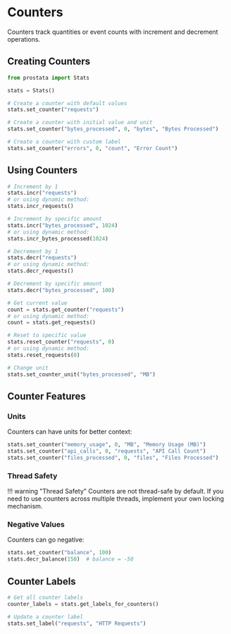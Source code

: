 # Counters

Counters track quantities or event counts with increment and decrement operations.

## Creating Counters

```python
from prostata import Stats

stats = Stats()

# Create a counter with default values
stats.set_counter("requests")

# Create a counter with initial value and unit
stats.set_counter("bytes_processed", 0, "bytes", "Bytes Processed")

# Create a counter with custom label
stats.set_counter("errors", 0, "count", "Error Count")
```

## Using Counters

```python
# Increment by 1
stats.incr("requests")
# or using dynamic method:
stats.incr_requests()

# Increment by specific amount
stats.incr("bytes_processed", 1024)
# or using dynamic method:
stats.incr_bytes_processed(1024)

# Decrement by 1
stats.decr("requests")
# or using dynamic method:
stats.decr_requests()

# Decrement by specific amount
stats.decr("bytes_processed", 100)

# Get current value
count = stats.get_counter("requests")
# or using dynamic method:
count = stats.get_requests()

# Reset to specific value
stats.reset_counter("requests", 0)
# or using dynamic method:
stats.reset_requests(0)

# Change unit
stats.set_counter_unit("bytes_processed", "MB")
```

## Counter Features

### Units
Counters can have units for better context:

```python
stats.set_counter("memory_usage", 0, "MB", "Memory Usage (MB)")
stats.set_counter("api_calls", 0, "requests", "API Call Count")
stats.set_counter("files_processed", 0, "files", "Files Processed")
```

### Thread Safety
!!! warning "Thread Safety"
    Counters are not thread-safe by default. If you need to use counters across multiple threads, implement your own locking mechanism.

### Negative Values
Counters can go negative:

```python
stats.set_counter("balance", 100)
stats.decr_balance(150)  # balance = -50
```

## Counter Labels

```python
# Get all counter labels
counter_labels = stats.get_labels_for_counters()

# Update a counter label
stats.set_label("requests", "HTTP Requests")
```